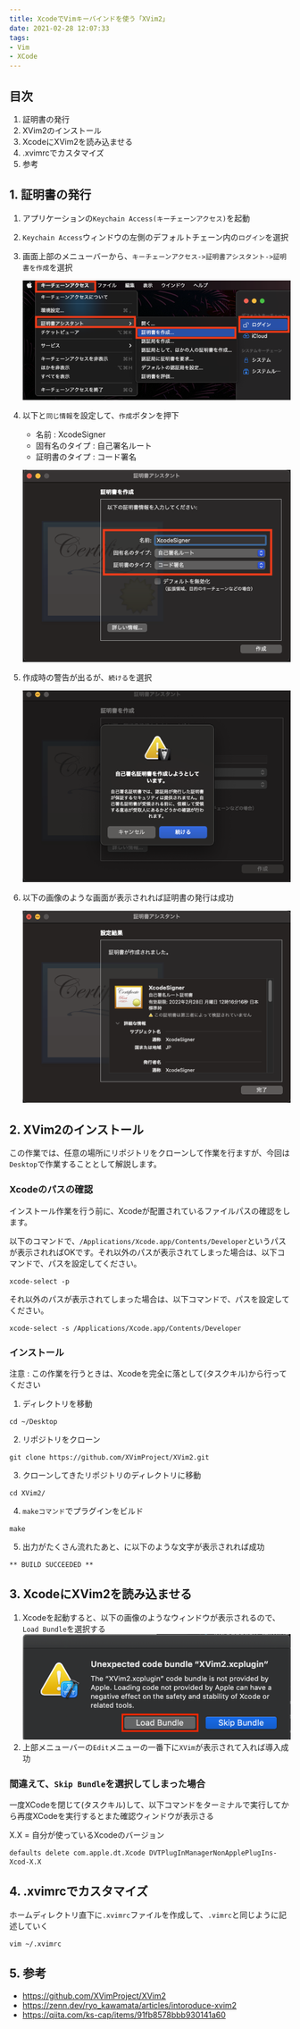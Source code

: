 ```yaml
---
title: XcodeでVimキーバインドを使う「XVim2」
date: 2021-02-28 12:07:33
tags:
- Vim
- XCode
---
```


## 目次
1. 証明書の発行
2. XVim2のインストール
3. XcodeにXVim2を読み込ませる
4. .xvimrcでカスタマイズ　
5. 参考

## 1. 証明書の発行
1. アプリケーションの`Keychain Access(キーチェーンアクセス)`を起動
2. `Keychain Access`ウィンドウの左側のデフォルトチェーン内の`ログイン`を選択
3. 画面上部のメニューバーから、`キーチェーンアクセス->証明書アシスタント->証明書を作成`を選択

	![キーチェーン証明書作成](/2021/02/28/XcodeでVimキーバインドを使う「XVim2」/キーチェーン証明書作成.png "キーチェーン証明書作成")
4. 以下と`同じ情報`を設定して、`作成`ボタンを押下
	- 名前 : XcodeSigner
	- 固有名のタイプ : 自己署名ルート
	- 証明書のタイプ : コード署名

	![証明書作成時の入力内容](/2021/02/28/XcodeでVimキーバインドを使う「XVim2」/証明書作成時の入力内容.png "証明書作成時の入力内容")
5. 作成時の警告が出るが、`続ける`を選択

	![証明書作成時の警告](/2021/02/28/XcodeでVimキーバインドを使う「XVim2」/証明書作成時の警告.png "証明書作成時の警告")
6. 以下の画像のような画面が表示されれば証明書の発行は成功

	![証明書完成](/2021/02/28/XcodeでVimキーバインドを使う「XVim2」/証明書完成.png "証明書完成")

## 2. XVim2のインストール
この作業では、任意の場所にリポジトリをクローンして作業を行ますが、今回は`Desktop`で作業することとして解説します。

### Xcodeのパスの確認
インストール作業を行う前に、Xcodeが配置されているファイルパスの確認をします。

以下のコマンドで、`/Applications/Xcode.app/Contents/Developer`というパスが表示されればOKです。それ以外のパスが表示されてしまった場合は、以下コマンドで、パスを設定してください。
```
xcode-select -p
```

それ以外のパスが表示されてしまった場合は、以下コマンドで、パスを設定してください。
```
xcode-select -s /Applications/Xcode.app/Contents/Developer
```
### インストール
注意 : この作業を行うときは、Xcodeを完全に落として(タスクキル)から行ってください

1. ディレクトリを移動
```
cd ~/Desktop
```

2. リポジトリをクローン
```
git clone https://github.com/XVimProject/XVim2.git 
``` 

3. クローンしてきたリポジトリのディレクトリに移動
```
cd XVim2/
```

4. `makeコマンド`でプラグインをビルド
```
make
```

5. 出力がたくさん流れたあと、に以下のような文字が表示されれば成功
```
** BUILD SUCCEEDED **
```

## 3. XcodeにXVim2を読み込ませる
1. Xcodeを起動すると、以下の画像のようなウィンドウが表示されるので、`Load Bundle`を選択する
	![Xcode起動時の確認画面](/2021/02/28/XcodeでVimキーバインドを使う「XVim2」/Xcode起動時の確認画面.png "確認画面")
2. 上部メニューバーの`Edit`メニューの一番下に`XVim`が表示されて入れば導入成功

### 間違えて、`Skip Bundle`を選択してしまった場合
一度XCodeを閉じて(タスクキル)して、以下コマンドをターミナルで実行してから再度XCodeを実行するとまた確認ウィンドウが表示さる

X.X = 自分が使っているXcodeのバージョン 
```
defaults delete com.apple.dt.Xcode DVTPlugInManagerNonApplePlugIns-Xcod-X.X
```

## 4. .xvimrcでカスタマイズ
ホームディレクトリ直下に`.xvimrc`ファイルを作成して、`.vimrc`と同じように記述していく
```
vim ~/.xvimrc
```

## 5. 参考
- https://github.com/XVimProject/XVim2
- https://zenn.dev/ryo_kawamata/articles/intoroduce-xvim2
- https://qiita.com/ks-cap/items/91fb8578bbb930141a60
